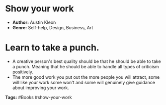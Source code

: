 # Show your work
- **Author:** Austin Kleon
- **Genre:** Self-help, Design, Business, Art

# Learn to take a punch.
- A creative person's best quality should be that he should be able to take a punch. Meaning that he should be able to handle all types of criticism positively.
- The more good work you put out the more people you will attract, some will like your work some won't and some will genuinely give guidance about improving your work.

**Tags:** #Books #show-your-work